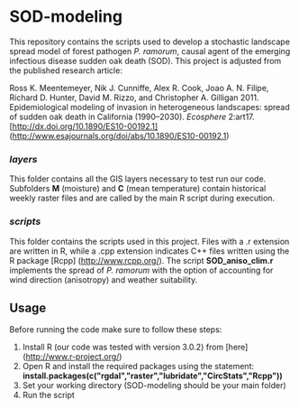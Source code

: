 # SOD-modeling
This repository contains the scripts used to develop a stochastic landscape spread model of forest pathogen *P. ramorum*, causal agent of the emerging infectious disease sudden oak death (SOD). This project is adjusted from the published research article:

Ross K. Meentemeyer, Nik J. Cunniffe, Alex R. Cook, Joao A. N. Filipe, Richard D. Hunter, David M. Rizzo, and Christopher A. Gilligan 2011. Epidemiological modeling of invasion in heterogeneous landscapes: spread of sudden oak death in California (1990–2030). *Ecosphere* 2:art17. [http://dx.doi.org/10.1890/ES10-00192.1] (http://www.esajournals.org/doi/abs/10.1890/ES10-00192.1) 

### *layers*
This folder contains all the GIS layers necessary to test run our code. Subfolders **M** (moisture) and **C** (mean temperature) contain historical weekly raster files and are called by the main R script during execution.

### *scripts*
This folder contains the scripts used in this project. Files with a .r extension are written in R, while a .cpp extension indicates C++ files written using the R package [Rcpp] (http://www.rcpp.org/). The script **SOD\_aniso\_clim.r** implements the spread of *P. ramorum* with the option of accounting for wind direction (anisotropy) and weather suitability.

## Usage

Before running the code make sure to follow these steps:

1. Install R (our code was tested with version 3.0.2) from [here] (http://www.r-project.org/)
2. Open R and install the required packages using the statement:
**install.packages(c("rgdal","raster","lubridate","CircStats","Rcpp"))**
3. Set your working directory (SOD-modeling should be your main folder)
4. Run the script


